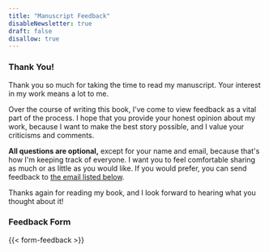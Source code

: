 ```yaml
---
title: "Manuscript Feedback"
disableNewsletter: true
draft: false
disallow: true
---
```


### Thank You!

Thank you so much for taking the time to read my manuscript. Your interest in my work means a lot to me.

Over the course of writing this book, I've come to view feedback as a vital part of the process. I hope that you provide your honest opinion about my work, because I want to make the best story possible, and I value your criticisms and comments.

**All questions are optional,** except for your name and email, because that's how I'm keeping track of everyone. I want you to feel comfortable sharing as much or as little as you would like. If you would prefer, you can send feedback to [the email listed below](#contact-info).

Thanks again for reading my book, and I look forward to hearing what you thought about it!

### Feedback Form

{{< form-feedback >}}
